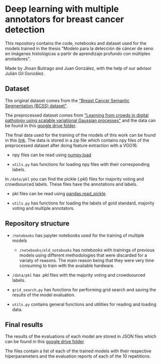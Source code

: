 # Deep learning with multiple annotators for breast cancer detection

This repository contains the code, notebooks and dataset used for the models trained in the thesis
"Modelo para la detección de cáncer de seno en imágenes histológicas a
partir de aprendizaje profundo con múltiples anotadores".

Made by Jhoan Buitrago and Juan González, with the help of our advisor Julián Gil González.

## Dataset

The original dataset comes from the ["Breast Cancer Semantic Segmentation (BCSS) dataset"](https://github.com/PathologyDataScience/BCSS).

The preprocessed dataset comes from ["Learning from crowds in digital pathology using scalable variational Gaussian processes"](https://github.com/wizmik12/crowdsourcing-digital-pathology-GPs) and the data can be found in this [google drive folder](https://drive.google.com/drive/folders/1yWT1aaQLiZAkAomtAdFlqlVWnRkhNrCu).

The final data used for the training of the models of this work can be found in this [link](https://drive.google.com/file/d/1XeVC0FOmv_V8jY31JP73yXqa4q27EWJS/view?usp=drive_link). The data is stored in a zip file which contains npy files of the preprocessed dataset after doing feature extraction with a VGG16.

- npy files can be read using [numpy.load](https://numpy.org/doc/stable/reference/generated/numpy.load.html)

- `utils.py` has functions for loading npy files with their corresponding labels.

In `/data/pkl` you can find the pickle (.pkl) files for majority voting and crowdsourced labels. These files have the annotations and labels.

- pkl files can be read using [pandas.read_pickle](https://pandas.pydata.org/docs/reference/api/pandas.read_pickle.html).
    
- `utils.py` has functions for loading the labels of gold standard, majority voting and multiple annotators.

## Repository structure

- `/notebooks` has jupyter notebooks used for the training of multiple models

    - `/notebooks/old_notebooks` has notebooks with trainings of previous models using different methodologies that were discarded for a variaty of reasons. The main reason being that they were very time consuming to train with the available hardware.

- `/data/pkl` has .pkl files with the majority voting and crowdsourced labels.

- `grid_search.py` has functions for performing grid search and saving the results of the model evaluation.

- `utils.py` contains general functions and utilities for reading and loading data.


## Final results

The results of the evaluations of each model are stored in JSON files which can be found in this [google drive folder](https://drive.google.com/drive/folders/1QPlaRgthOfBil7KBWMp3-q2B913F39_B?usp=sharing).

The files contain a list of each of the trained models with their respective hiperparameters and the evaluation reports of each of the 10 repetitions.


